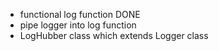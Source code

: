 
- functional log function DONE
- pipe logger into log function
- LogHubber class which extends Logger class